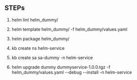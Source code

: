 
## STEPs

1) helm lint helm_dummy/

2) helm template helm_dummy/ -f helm_dummy/values.yaml 

3) helm package helm_dummy/

4) kb create ns helm-service

5) kb create sa sa-dummy -n helm-service

6) helm upgrade dummy dummyservice-1.0.0.tgz -f helm_dummy/values.yaml --debug --install -n helm-service


